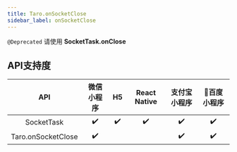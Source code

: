 ```yaml
---
title: Taro.onSocketClose
sidebar_label: onSocketClose
---
```



`@Deprecated` 请使用 **SocketTask.onClose**



## API支持度


| API | 微信小程序 | H5 | React Native | 支付宝小程序 | 百度小程序 |
| :-: | :-: | :-: | :-: | :-: | :-: |
| SocketTask | ✔️ | ✔️ | ✔️ | ✔️ | ✔️ |
| Taro.onSocketClose | ✔️ |  |  | ✔️ | ✔️ |

